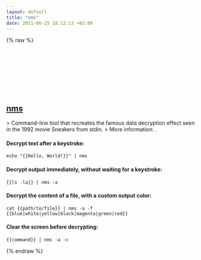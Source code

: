 ```yaml
---
layout: default
title: "nms"
date: 2021-06-25 18:12:13 +02:00
---
```

{% raw %}
<h2 id="nms">
  <a href="/en/common/nms.html">nms</a> <a href="#nms"><svg class="icon">
    <use href="/assets/images/unicode_sprite.svg#link" />
  </svg></a>
</h2>
> Command-line tool that recreates the famous data decryption effect seen in the 1992 movie Sneakers from stdin.
> More information: <https://github.com/bartobri/no-more-secrets>.

#### Decrypt text after a keystroke:
```shell
echo "{{Hello, World!}}" | nms
```
#### Decrypt output immediately, without waiting for a keystroke:
```shell
{{ls -la}} | nms -a
```
#### Decrypt the content of a file, with a custom output color:
```shell
cat {{path/to/file}} | nms -a -f {{blue|white|yellow|black|magenta|green|red}}
```
#### Clear the screen before decrypting:
```shell
{{command}} | nms -a -c
```
{% endraw %}